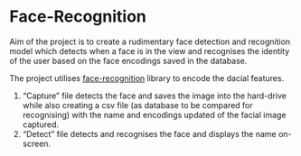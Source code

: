 # Face-Recognition

Aim of the project is to create a rudimentary face detection and recognition model which detects when a face is in the view and recognises the identity of the user based on the face encodings saved in the database.

The project utilises [face-recognition](https://pypi.org/project/face-recognition/) library to encode the dacial features.

1.	“Capture” file detects the face and saves the image into the hard-drive while also creating a csv file (as database to be compared for recognising) 
    with the name and encodings updated of the facial image captured.
2.	“Detect” file detects and recognises the face and displays the name on-screen.
